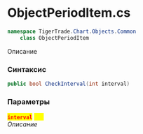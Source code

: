 
# ObjectPeriodItem.cs
```csharp
namespace TigerTrade.Chart.Objects.Common  
    class ObjectPeriodItem
```

Описание

### Синтаксис
```csharp
public bool CheckInterval(int interval)
```

### Параметры  
<mark style="color:red;">**`interval`**</mark> <mark style="color:yellow;">`int`</mark>  
 *Описание*  
  

                    
                    